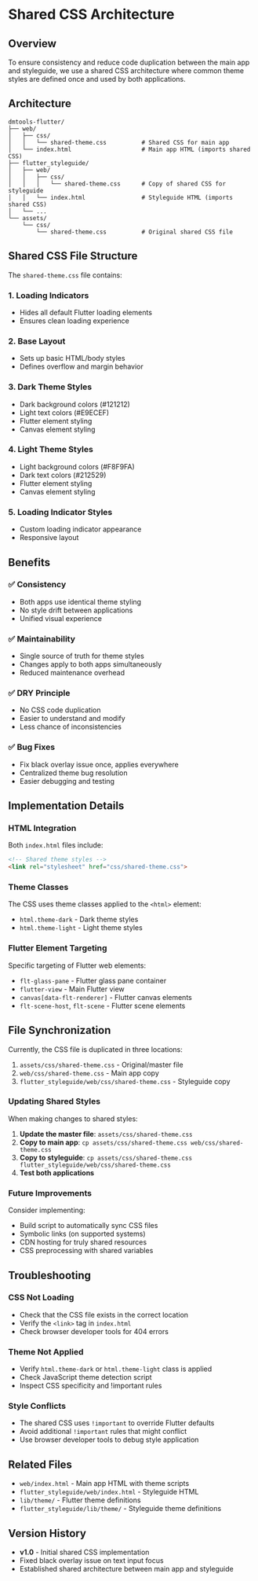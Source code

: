 # Shared CSS Architecture

## Overview

To ensure consistency and reduce code duplication between the main app and styleguide, we use a shared CSS architecture where common theme styles are defined once and used by both applications.

## Architecture

```
dmtools-flutter/
├── web/
│   ├── css/
│   │   └── shared-theme.css          # Shared CSS for main app
│   └── index.html                    # Main app HTML (imports shared CSS)
├── flutter_styleguide/
│   ├── web/
│   │   ├── css/
│   │   │   └── shared-theme.css      # Copy of shared CSS for styleguide
│   │   └── index.html                # Styleguide HTML (imports shared CSS)
│   └── ...
└── assets/
    └── css/
        └── shared-theme.css          # Original shared CSS file
```

## Shared CSS File Structure

The `shared-theme.css` file contains:

### 1. Loading Indicators
- Hides all default Flutter loading elements
- Ensures clean loading experience

### 2. Base Layout
- Sets up basic HTML/body styles
- Defines overflow and margin behavior

### 3. Dark Theme Styles
- Dark background colors (#121212)
- Light text colors (#E9ECEF)
- Flutter element styling
- Canvas element styling

### 4. Light Theme Styles
- Light background colors (#F8F9FA)
- Dark text colors (#212529)
- Flutter element styling
- Canvas element styling

### 5. Loading Indicator Styles
- Custom loading indicator appearance
- Responsive layout

## Benefits

### ✅ **Consistency**
- Both apps use identical theme styling
- No style drift between applications
- Unified visual experience

### ✅ **Maintainability**
- Single source of truth for theme styles
- Changes apply to both apps simultaneously
- Reduced maintenance overhead

### ✅ **DRY Principle**
- No CSS code duplication
- Easier to understand and modify
- Less chance of inconsistencies

### ✅ **Bug Fixes**
- Fix black overlay issue once, applies everywhere
- Centralized theme bug resolution
- Easier debugging and testing

## Implementation Details

### HTML Integration
Both `index.html` files include:
```html
<!-- Shared theme styles -->
<link rel="stylesheet" href="css/shared-theme.css">
```

### Theme Classes
The CSS uses theme classes applied to the `<html>` element:
- `html.theme-dark` - Dark theme styles
- `html.theme-light` - Light theme styles

### Flutter Element Targeting
Specific targeting of Flutter web elements:
- `flt-glass-pane` - Flutter glass pane container
- `flutter-view` - Main Flutter view
- `canvas[data-flt-renderer]` - Flutter canvas elements
- `flt-scene-host`, `flt-scene` - Flutter scene elements

## File Synchronization

Currently, the CSS file is duplicated in three locations:
1. `assets/css/shared-theme.css` - Original/master file
2. `web/css/shared-theme.css` - Main app copy
3. `flutter_styleguide/web/css/shared-theme.css` - Styleguide copy

### Updating Shared Styles

When making changes to shared styles:

1. **Update the master file**: `assets/css/shared-theme.css`
2. **Copy to main app**: `cp assets/css/shared-theme.css web/css/shared-theme.css`
3. **Copy to styleguide**: `cp assets/css/shared-theme.css flutter_styleguide/web/css/shared-theme.css`
4. **Test both applications**

### Future Improvements

Consider implementing:
- Build script to automatically sync CSS files
- Symbolic links (on supported systems)
- CDN hosting for truly shared resources
- CSS preprocessing with shared variables

## Troubleshooting

### CSS Not Loading
- Check that the CSS file exists in the correct location
- Verify the `<link>` tag in `index.html`
- Check browser developer tools for 404 errors

### Theme Not Applied
- Verify `html.theme-dark` or `html.theme-light` class is applied
- Check JavaScript theme detection script
- Inspect CSS specificity and !important rules

### Style Conflicts
- The shared CSS uses `!important` to override Flutter defaults
- Avoid additional `!important` rules that might conflict
- Use browser developer tools to debug style application

## Related Files

- `web/index.html` - Main app HTML with theme scripts
- `flutter_styleguide/web/index.html` - Styleguide HTML
- `lib/theme/` - Flutter theme definitions
- `flutter_styleguide/lib/theme/` - Styleguide theme definitions

## Version History

- **v1.0** - Initial shared CSS implementation
- Fixed black overlay issue on text input focus
- Established shared architecture between main app and styleguide 